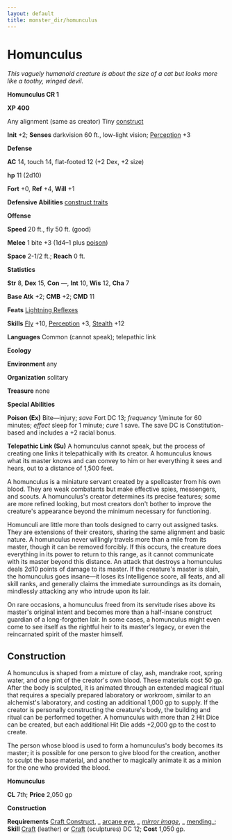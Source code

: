 ```yaml
---
layout: default
title: monster_dir/homunculus
---
```

# Homunculus

_This vaguely humanoid creature is about the size of a cat but looks more like a toothy, winged devil._

**Homunculus CR 1**

**XP 400**

Any alignment (same as creator) Tiny [construct](creatureTypes#_construct)

**Init** +2; **Senses** darkvision 60 ft., low-light vision; [Perception](../skill_dir/perception#_perception) +3

**Defense**

**AC** 14, touch 14, flat-footed 12 (+2 Dex, +2 size)

**hp** 11 (2d10)

**Fort** +0, **Ref** +4, **Will** +1

**Defensive Abilities** [construct traits](universalMonsterRules#_construct-traits)

**Offense**

**Speed** 20 ft., fly 50 ft. (good)

**Melee** 1 bite +3 (1d4–1 plus [poison](universalMonsterRules#_poison))

**Space** 2-1/2 ft.; **Reach** 0 ft.

**Statistics**

**Str** 8, **Dex** 15, **Con** —, **Int** 10, **Wis** 12, **Cha** 7

**Base Atk** +2; **CMB** +2; **CMD** 11

**Feats** [Lightning Reflexes](../feats#_lightning-reflexes)

**Skills** [Fly](../skill_dir/fly#_fly) +10, [Perception](../skill_dir/perception#_perception) +3, [Stealth](../skill_dir/stealth#_stealth) +12

**Languages** Common (cannot speak); telepathic link

**Ecology**

**Environment** any

**Organization** solitary

**Treasure** none

**Special Abilities**

**Poison (Ex)** Bite—injury; _save_ Fort DC 13; _frequency_ 1/minute for 60 minutes; _effect_ sleep for 1 minute; _cure_ 1 save. The save DC is Constitution-based and includes a +2 racial bonus.

**Telepathic Link (Su)** A homunculus cannot speak, but the process of creating one links it telepathically with its creator. A homunculus knows what its master knows and can convey to him or her everything it sees and hears, out to a distance of 1,500 feet.

A homunculus is a miniature servant created by a spellcaster from his own blood. They are weak combatants but make effective spies, messengers, and scouts. A homunculus's creator determines its precise features; some are more refined looking, but most creators don't bother to improve the creature's appearance beyond the minimum necessary for functioning.

Homunculi are little more than tools designed to carry out assigned tasks. They are extensions of their creators, sharing the same alignment and basic nature. A homunculus never willingly travels more than a mile from its master, though it can be removed forcibly. If this occurs, the creature does everything in its power to return to this range, as it cannot communicate with its master beyond this distance. An attack that destroys a homunculus deals 2d10 points of damage to its master. If the creature's master is slain, the homunculus goes insane—it loses its Intelligence score, all feats, and all skill ranks, and generally claims the immediate surroundings as its domain, mindlessly attacking any who intrude upon its lair.

On rare occasions, a homunculus freed from its servitude rises above its master's original intent and becomes more than a half-insane construct guardian of a long-forgotten lair. In some cases, a homunculus might even come to see itself as the rightful heir to its master's legacy, or even the reincarnated spirit of the master himself.

## Construction

A homunculus is shaped from a mixture of clay, ash, mandrake root, spring water, and one pint of the creator's own blood. These materials cost 50 gp. After the body is sculpted, it is animated through an extended magical ritual that requires a specially prepared laboratory or workroom, similar to an alchemist's laboratory, and costing an additional 1,000 gp to supply. If the creator is personally constructing the creature's body, the building and ritual can be performed together. A homunculus with more than 2 Hit Dice can be created, but each additional Hit Die adds +2,000 gp to the cost to create.

The person whose blood is used to form a homunculus's body becomes its master; it is possible for one person to give blood for the creation, another to sculpt the base material, and another to magically animate it as a minion for the one who provided the blood.

**Homunculus**

**CL** 7th; **Price** 2,050 gp

**Construction**

**Requirements** [Craft Construct](monsterFeats#_craft-construct), _ [arcane eye](../spell_dir/arcaneEye#_arcane-eye)_, _ [mirror image](../spell_dir/mirrorImage#_mirror-image)_, _ [mending](../spell_dir/mending#_mending)_; **Skill** [Craft](../skill_dir/craft#_craft) (leather) or [Craft](../skill_dir/craft#_craft) (sculptures) DC 12; **Cost** 1,050 gp.

